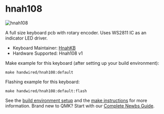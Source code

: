 # hnah108

![hnah108](https://i.imgur.com/rV0lM8M.jpg)

A full size keyboard pcb with rotary encoder. Uses WS2811 IC as an indicator LED driver.

* Keyboard Maintainer: [HnahKB](https://github.com/vuhopkep)
* Hardware Supported: Hnah108 v1

Make example for this keyboard (after setting up your build environment):

    make handwired/hnah108:default

Flashing example for this keyboard:

    make handwired/hnah108:default:flash

See the [build environment setup](https://docs.qmk.fm/#/getting_started_build_tools) and the [make instructions](https://docs.qmk.fm/#/getting_started_make_guide) for more information. Brand new to QMK? Start with our [Complete Newbs Guide](https://docs.qmk.fm/#/newbs).
